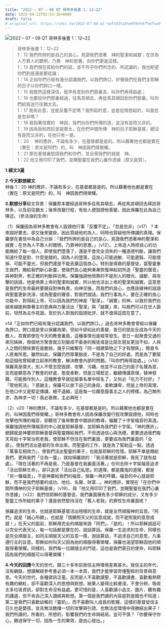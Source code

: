 ```yaml
---
title: "2022 – 07 – 08 QT 哥林多後書 1：12~22"
date: 2025-04-12T02:54:16+0800
draft: false
# original_url: https://cmtc.tw/2022-07-08-qt-%e5%93%a5%e6%9e%97%e5%a4%9a%e5%be%8c%e6%9b%b8-1%ef%bc%9a1222
---
```


![2022 – 07 – 08 QT 哥林多後書 1：12\~22](/images/qt.jpg  "2022 – 07 – 08 QT 哥林多後書 1：12\~22")

> 哥林多後書 1：12\~22  
> 1：12 我們所誇的是自己的良心，見證我們憑著　神的聖潔和誠實；在世為人不靠人的聰明，乃靠　神的恩惠，向你們更是這樣。  
> 1：13 我們現在寫給你們的話，並不外乎你們所念的、所認識的，我也盼望你們到底還是要認識；  
> 1：14 正如你們已經有幾分認識我們，以我們誇口，好像我們在我們主耶穌的日子以你們誇口一樣。  
> 1：15 我既然這樣深信，就早有意到你們那裏去，叫你們再得益處；  
> 1：16 也要從你們那裏經過，往馬其頓去，再從馬其頓回到你們那裏，叫你們給我送行往猶太去。  
> 1：17 我有此意，豈是反覆不定嗎？我所起的意，豈是從情慾起的，叫我忽是忽非嗎？  
> 1：18 我指著信實的　神說，我們向你們所傳的道，並沒有是而又非的。  
> 1：19 因為我和西拉並提摩太，在你們中間所傳　神的兒子耶穌基督，總沒有是而又非的，在他只有一是。  
> 1：20 　神的應許，不論有多少，在基督都是是的。所以藉著他也都是實在（實在：原文是阿們）的，叫　神因我們得榮耀。  
> 1：21 那在基督裏堅固我們和你們，並且膏我們的就是　神。  
> 1：22 他又用印印了我們，並賜聖靈在我們心裏作憑據（原文是質）。

**1.經文3遍**

**2.今天默想經文**  
林後 1：20 神的應許，不論有多少，在基督都是是的。所以藉著他也都是實在（實在：原文是阿們）的，叫　神因我們得榮耀。

**3.默想分享**經文背景：保羅原本要經過哥林多往馬其頓去，再從馬其頓回去拜訪哥林多，以及前往猶太；後來改變行程，有些人便毀謗他善變，因此保羅在此為自己陳述。（參活潑的生命）

（1）保羅因為哥林多教會有人毀謗他行事「反覆不定」、「忽是忽非」（v17）？本來說好要去，卻又後來變掛，因此質疑他的為人，同時也質疑他所傳講的真理。保羅便在書信中為自己分訴：「我們所誇的是自己的良心，見證我們憑著神的聖潔和誠實；在世為人不靠人的聰明，乃靠神的恩惠。」（v12）。上帝造人時把良心的功能賜給了每一個人，即使我們墮落了，還是不會完全消失的一種道德判斷，讓我們知道什麼是對、什麼是錯的。因為人的墮落，這良心可能過敏、可能遲鈍、可能壞掉、可能不靈光，但我們還是不能丟棄這個良心。特別是得救的基督徒，當聖靈重生我們，賜給我們新心新靈，使我們良心能夠漸漸恢復神起初所造「聖靈的聲音」與神對齊，有正確的判斷與功用。保羅強調他倚靠的不是別人的眼光、論斷、與攻擊的話語，他是倚靠上帝的聖潔和誠實，所以他也活出上帝的聖潔和誠實。這意思是我們的生命最終要親自對神負責，向神交帳，而我們的良心，也應該被神的話語與聖靈更新洗淨，成為聖靈的聲音，對我們說話。我們行事為人，要在正確的良心功能中，對得起上帝，可以因為我們的神是「聖潔」、「誠實」的神，以致於我們也越來越能夠靠著主的恩典與力量活出「聖潔」與「誠實」來，叫我們可以在世人面前，坦然為主作見證。至於別人對我的毀謗批評，就不值得這麼在意了。

v14「正如你們已經有幾分認識我們，以我們誇口。」過去哥林多教會曾經以保羅為誇口，誇口就是曾以保羅為榮，但如今卻如此的善變，昔日的朋友反成為今天的敵人，其實即使在今天的教會裏面，這種事情也是經常發生。昔日一起聚會交通的弟兄姊妹，換個地方聚會就立刻變成不委身的叛徒或是比陌生朋友更加不如，人與人之間的關係實在是脆弱，幾乎只維繫在「同一個建築物之下才有關係」，簡直令人匪夷所思。雖然如此，保羅仍然厚著臉皮，不是為了自己的好處，而是為了要幫助這個他曾經建立起來的教會，解決教會內部的問題。「叫你們再得益處。」（v14）保羅真是偉大，別人不管怎麼毀謗、攻擊、污衊，他並不以自己的面子名聲為意，反而是願意為了教會的好處，態度柔軟，但是立場堅定，繼續傳講真理，替神發聲。可能換作別人，這種教會早就從服事名單中除名了，又何必「吃力不討好」？「管他死活」？感謝主，保羅可以放下自己的身段，柔軟謙卑，但是上帝的真理，在他口中又是堅定傳講，絕不退縮，這是每一位願意服事主之人的榜樣。為己無所求，為神求一切！我必衰微，主必興旺！

（2）v20「神的應許，不論有多少，在基督都是是的。所以藉著他也都是實在的，叫神因我們得榮耀。」哥林多教會有人因為保羅改變行程攻擊毀謗他，同時也攻擊他所傳的福音，卻聽信了後來教會中錯誤的教導，偏離了十字架福音的真道。保羅強調他所傳福音的中心就是耶穌基督，並耶穌為我們釘十字架。「神的應許」，總歸就是神要把耶穌基督與聖靈賜給我們，不但透過信心與洗禮，更要透過我們每天背起十字架治死老我，使耶穌不但住在我們裏面，更要成為我們裏面的「全部」，使我們活出基督的生命出來。而聖靈的工作，就是為了幫助這一點，透過「萬事互相效力」，使我們活出聖靈的果子，也就是耶穌的性情。耶穌不單是賜給我們，更與我們「合為一靈」，就如保羅說的：「我活著就是耶穌，我死了就有益處」、「現在活著的不再是我，乃是基督在我裏面活著。」任何去除十字架福音追求「活出耶穌生命」，卻只追求「活出自己私慾」的道理，都是魔鬼的道理，都是「另一種福音」，不是神要給我們的福音，保羅一再的呼籲，福音的中心就是耶穌，而不是我們想要的成功、地位、名聲、財富…。神的應許，實現在「在你們中間所傳神的兒子耶穌基督」（v19）、與「他又用印印了我們，並賜聖靈在我們心裏作憑據」（v22）我們信耶穌的基督徒，我們裏面擁有多少耶穌的成分，又有多少聖靈工作所結的果子？還是依然堅持活在「舊人老我」的罪性生命裏面呢？

保羅追求的生命，也就是耶穌基督活出榜樣的生命，就是全然順服神的旨意。「阿們」就是「誠心所願」，也就是「情願照天父的旨意成就，而不是照我的意思成就！」在天父的面前，耶穌用完全的順服來說「阿們」、「是的」！所以耶穌說話可以完全代表天父，每一句話都是實在的，說話算話。保羅一生追求的生命，同樣也是完全順服主，如同主順服天父的旨意一樣，說話算話，不追求自己的意思，凡事遵行主的旨意。耶穌如何叫天父因為祂的順服得著榮耀，保羅也渴望耶穌因他的順服得著榮耀。同樣的，我們每一位跟隨主的門徒，這也是我們蒙召的使命，叫耶穌因為我們的順服可以得著榮耀！

**4.今天的回應**今天的世代，跟三十多年前我信主時環境差異甚大。我信主的年代，沒有網路，想讀解經參考書必須一本一本買，我們才能學習弄懂聖經的背景與意思。今天的世代，各種資訊泛濫，反而是人不喜歡讀聖，不喜歡讀書，喜歡看熱鬧有趣的網紅，卻不喜歡深入的思想與默想。結果人變得比較膚淺，不會分辨，吸收太多垃圾資訊，卻對生命沒有益處。更可惜的是，人喜歡讀小品文、圖片、聽有趣的講道，但不肯自己深入讀經與默想。第一個是我們讀的內容是對是錯也不知道；第二是我們只喜歡幼稚的「靈奶」，而不喜歡叫人成長的乾糧，這樣的基督徒信主日久也是嬰孩，並且無法敵擋一切的攻擊與引誘，也無法從環境中得勝結出果子！我們所讀的，所看的，所想的，影響我們的生命與結局，豈可不慎？「你要保守你心，勝過保守一切，因為一生的果效，是由心發出。」